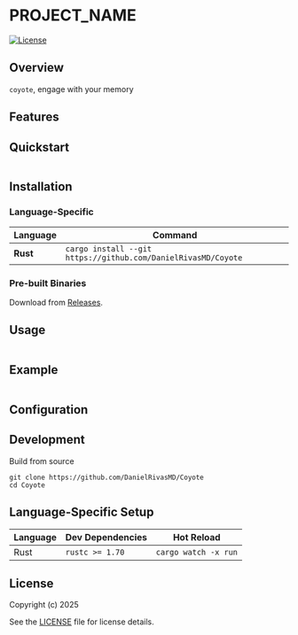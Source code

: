 # PROJECT_NAME

[![License](https://img.shields.io/badge/license-GPLv3-blue.svg)](LICENSE)

## Overview
`coyote`, engage with your memory


## Features

## Quickstart
```
```

## Installation

### **Language-Specific**
| Language   | Command                                                                 |
|------------|-------------------------------------------------------------------------|
| **Rust**   | `cargo install --git https://github.com/DanielRivasMD/Coyote`        |

### **Pre-built Binaries**
Download from [Releases](https://github.com/DanielRivasMD/Coyote/releases).

## Usage

```
```

## Example
```
```

## Configuration

## Development

Build from source
```
git clone https://github.com/DanielRivasMD/Coyote
cd Coyote
```

## Language-Specific Setup

| Language | Dev Dependencies | Hot Reload           |
|----------|------------------|----------------------|
| Rust     | `rustc >= 1.70`  | `cargo watch -x run` |

## License
Copyright (c) 2025

See the [LICENSE](LICENSE) file for license details.
